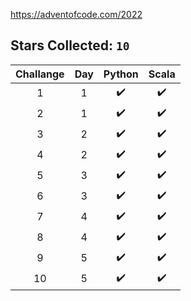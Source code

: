 https://adventofcode.com/2022


## Stars Collected: **`10`**

| Challange | Day |Python | Scala |
|:---:|:---:|:---:|:---:|
| 1 | 1 | ✔️ | ✔️ |
| 2 | 1 | ✔️ | ✔️ |
| 3 | 2 | ✔️ | ✔️ |
| 4 | 2 | ✔️ | ✔️ |
| 5 | 3 | ✔️ | ✔️ |
| 6 | 3 | ✔️ | ✔️ |
| 7 | 4 | ✔️ | ✔️ |
| 8 | 4 | ✔️ | ✔️ |
| 9 | 5 | ✔️ | ✔️ |
| 10 | 5 | ✔️ | ✔️ |